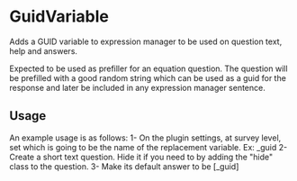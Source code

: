 # GuidVariable
Adds a GUID variable to expression manager to be used on question text, help and answers.

Expected to be used as prefiller for an equation question.
The question will be prefilled with a good random string which can be used as a guid for the response and later be included in any expression manager sentence.

## Usage
An example usage is as follows:
1- On the plugin settings, at survey level, set which is going to be the name of the replacement variable.
   Ex: _guid
2- Create a short text question.
   Hide it if you need to by adding the "hide" class to the question.
3- Make its default answer to be [_guid]
